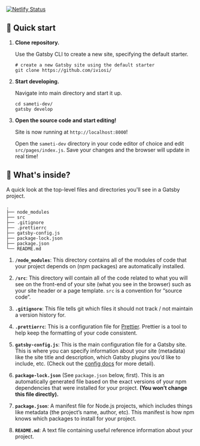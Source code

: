 [![Netlify Status](https://api.netlify.com/api/v1/badges/12425546-7cc3-4e17-829f-ed07f95cf8c3/deploy-status)](https://app.netlify.com/sites/musing-lalande-4d3668/deploys)

## 🚀 Quick start

1.  **Clone repository.**

    Use the Gatsby CLI to create a new site, specifying the default starter.

    ```shell
    # create a new Gatsby site using the default starter
    git clone https://github.com/iviosi/
    ```

1.  **Start developing.**

    Navigate into main directory and start it up.

    ```shell
    cd sameti-dev/
    gatsby develop
    ```

1.  **Open the source code and start editing!**

    Site is now running at `http://localhost:8000`!

    Open the `sameti-dev` directory in your code editor of choice and edit `src/pages/index.js`. Save your changes and the browser will update in real time!

## 🧐 What's inside?

A quick look at the top-level files and directories you'll see in a Gatsby project.

    .
    ├── node_modules
    ├── src
    ├── .gitignore
    ├── .prettierrc
    ├── gatsby-config.js
    ├── package-lock.json
    ├── package.json
    └── README.md

1.  **`/node_modules`**: This directory contains all of the modules of code that your project depends on (npm packages) are automatically installed.

2.  **`/src`**: This directory will contain all of the code related to what you will see on the front-end of your site (what you see in the browser) such as your site header or a page template. `src` is a convention for “source code”.

3.  **`.gitignore`**: This file tells git which files it should not track / not maintain a version history for.

4.  **`.prettierrc`**: This is a configuration file for [Prettier](https://prettier.io/). Prettier is a tool to help keep the formatting of your code consistent.

5.  **`gatsby-config.js`**: This is the main configuration file for a Gatsby site. This is where you can specify information about your site (metadata) like the site title and description, which Gatsby plugins you’d like to include, etc. (Check out the [config docs](https://www.gatsbyjs.org/docs/gatsby-config/) for more detail).

6.  **`package-lock.json`** (See `package.json` below, first). This is an automatically generated file based on the exact versions of your npm dependencies that were installed for your project. **(You won’t change this file directly).**

7.  **`package.json`**: A manifest file for Node.js projects, which includes things like metadata (the project’s name, author, etc). This manifest is how npm knows which packages to install for your project.

8.  **`README.md`**: A text file containing useful reference information about your project.
